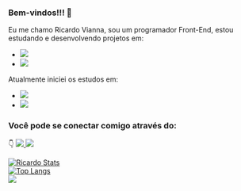 ### Bem-vindos!!! 👋

Eu me chamo Ricardo Vianna, sou um programador Front-End, estou estudando e desenvolvendo projetos em:

- <img src="https://img.shields.io/badge/HTML5-E34F26?style=for-the-badge&logo=html5&logoColor=white">
- <img src="https://img.shields.io/badge/CSS3-1572B6?style=for-the-badge&logo=css3&logoColor=white">

Atualmente iniciei os estudos em:

- <img src="https://img.shields.io/badge/JavaScript-323330?style=for-the-badge&logo=javascript&logoColor=F7DF1E">
- <img src="https://img.shields.io/badge/React-20232A?style=for-the-badge&logo=react&logoColor=61DAFB">

### Você pode se conectar comigo através do: 
👇
<a href="https://linkedin.com/in/ricardo-vianna-669764189/" target="_blank"> <img src="https://img.shields.io/badge/LinkedIn-0077B5?style=for-the-badge&logo=linkedin&logoColor=white"> </a> <a href="https://instagram.com/ricardosvianna"> <img src="https://img.shields.io/badge/Instagram-E4405F?style=for-the-badge&logo=instagram&logoColor=white"> </a>

[![Ricardo Stats](https://github-readme-stats.vercel.app/api?username=ricardojvianna)](https://github.com/anuraghazra/github-readme-stats)
<br>
[![Top Langs](https://github-readme-stats.vercel.app/api/top-langs/?username=anuraghazra)](https://github.com/anuraghazra/github-readme-stats)
<br>
![](https://komarev.com/ghpvc/?username=ricardojvianna&color=orange)



